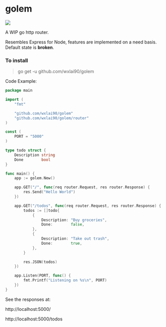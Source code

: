 # golem

<img src="https://static.wikia.nocookie.net/clashofclans/images/c/c2/Golem_info.png/revision/latest?cb=20170927231256" />

A WIP go http router.

Resembles Express for Node, features are implemented on a need basis. Default state is **broken**.

### To install

> go get -u github.com/wxlai90/golem

Code Example:

```go
package main

import (
	"fmt"

	"github.com/wxlai90/golem"
	"github.com/wxlai90/golem/router"
)

const (
	PORT = "5000"
)

type todo struct {
	Description string
	Done        bool
}

func main() {
	app := golem.New()

	app.GET("/", func(req router.Request, res router.Response) {
		res.Send("Hello World")
	})

	app.GET("/todos", func(req router.Request, res router.Response) {
		todos := []todo{
			{
				Description: "Buy groceries",
				Done:        false,
			},
			{
				Description: "Take out trash",
				Done:        true,
			},
		}

		res.JSON(todos)
	})

	app.Listen(PORT, func() {
		fmt.Printf("Listening on %s\n", PORT)
	})
}
```

See the responses at:

http://localhost:5000/

http://localhost:5000/todos
